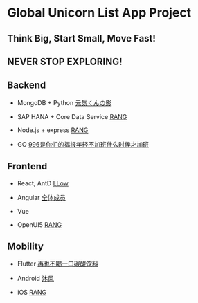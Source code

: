 # Global Unicorn List App Project

## Think Big, Start Small, Move Fast!
## NEVER STOP EXPLORING!

## Backend

- MongoDB + Python 
[元気くんの影](http://github.com)


- SAP HANA + Core Data Service
[RANG](https://github.com/rangwei/unicorn-hana)

- Node.js + express
[RANG](http://)

- GO
[996是你们的福报年轻不加班什么时候才加班](http://)

## Frontend

- React, AntD
[LLow](http://)

- Angular
[全体成员](http://)

- Vue

- OpenUI5
[RANG](https://github.com/rangwei/unicorn-ui)

## Mobility

- Flutter
[再也不喝一口碳酸饮料](http://)

- Android
[沐风](http://)

- iOS
[RANG](http://)

